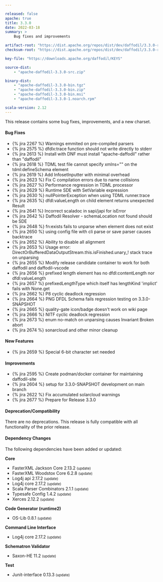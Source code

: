 ```yaml
---

released: false
apache: true
title: 3.3.0
date: 2022-03-18
summary: >
    Bug fixes and improvements

artifact-root: "https://dist.apache.org/repos/dist/dev/daffodil/3.3.0-rc1/"
checksum-root: "https://dist.apache.org/repos/dist/dev/daffodil/3.3.0-rc1/"

key-file: "https://downloads.apache.org/daffodil/KEYS"

source-dist:
    - "apache-daffodil-3.3.0-src.zip"

binary-dist:
    - "apache-daffodil-3.3.0-bin.tgz"
    - "apache-daffodil-3.3.0-bin.zip"
    - "apache-daffodil-3.3.0-bin.msi"
    - "apache-daffodil-3.3.0-1.noarch.rpm"

scala-version: 2.12
---
```


This release contains some bug fixes, improvements, and a new charset.

#### Bug Fixes

* {% jira 2267 %} Warnings emmited on pre-compiled parsers
* {% jira 2575 %} dfdlx:trace function should not write directly to stderr
* {% jira 2613 %} Install with DNF must install "apache-daffodil" rather than "daffodil"
* {% jira 2618 %} TDML test file cannot specify xmlns="" on the tdml:defineSchema element
* {% jira 2619 %} Add InfosetInputter with minimal overhead
* {% jira 2623 %} Fix C compilation errors due to name collisions
* {% jira 2627 %} Performance regression in TDML processor
* {% jira 2629 %} Runtime SDE with SetVariable expression
* {% jira 2630 %} nullPointerException when using TDML runner.trace
* {% jira 2635 %} dfdl:valueLength on child element returns unexpected Result
* {% jira 2641 %} Incorrect scaladoc in sapi/japi for isError
* {% jira 2642 %} Daffodil Resolver - schemaLocation not found should be SDE 
* {% jira 2648 %} fn:exists fails to unparse when element does not exist
* {% jira 2650 %} using config file with cli parse or save parser causes backtrace
* {% jira 2652 %} Ability to disable all alignment
* {% jira 2653 %} Usage error: DirectOrBufferedDataOutputStream.this.isFinished.unary_! stack trace on unparsing
* {% jira 2655 %} Modify release candidate container to work for both daffodil and daffodil-vscode
* {% jira 2656 %} prefixed length element has no dfdl:contentLength nor dfdl:valueLength
* {% jira 2657 %} prefixedLengthType which itself has lengthKind 'implict' fails with None.get
* {% jira 2662 %} P8 cyclic deadlock regression
* {% jira 2664 %} PNG DFDL Schema fails regression testing on 3.3.0-SNAPSHOT
* {% jira 2665 %} quality-gate icon/badge doesn't work on wiki page
* {% jira 2666 %} NITF cyclic deadlock regression 
* {% jira 2673 %} enum no-match on unparsing causes Invariant Broken abort
* {% jira 2674 %} sonarcloud and other minor cleanup

#### New Features

* {% jira 2659 %} Special 6-bit character set needed

#### Improvements

* {% jira 2595 %} Create podman/docker container for maintaining daffodil-site
* {% jira 2604 %} setup for 3.3.0-SNAPSHOT development on main branch
* {% jira 2622 %} Fix accumulated solarcloud warnings
* {% jira 2677 %} Prepare for Release 3.3.0

#### Deprecation/Compatibility

There are no deprecations. This release is fully compatible with all
functionality of the prior release.

#### Dependency Changes

The following dependencies have been added or updated:

**Core**

* FasterXML Jackson Core 2.13.2 <small>(update)</small>
* FasterXML Woodstox Core 6.2.8 <small>(update)</small>
* Log4j api 2.17.2 <small>(update)</small>
* Log4j core 2.17.2 <small>(update)</small>
* Scala Parser Combinators 2.1.1 <small>(update)</small>
* Typesafe Config 1.4.2 <small>(update)</small>
* Xerces 2.12.2 <small>(update)</small>

**Code Generator (runtime2)**

* OS-Lib 0.8.1 <small>(update)</small>

**Command Line Interface**

* Log4j core 2.17.2 <small>(update)</small>

**Schematron Validator**

* Saxon-HE 11.2 <small>(update)</small>

**Test**

* Junit-interface 0.13.3 <small>(update)</small>
